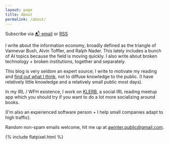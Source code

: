 ```yaml
---
layout: page
title: About
permalink: /about/
---
```


<p class="rss-subscribe">Subscribe via <a href="https://tinyletter.com/abe-winter">📬 email</a> or <a href="{{ "/feed.xml" | relative_url }}">RSS</a></p>

I write about the information economy, broadly defined as the triangle of Vannevar Bush, Alvin Toffler, and Ralph Nader.
This lately includes a bunch of AI topics because the field is moving quickly.
I also write about broken technology + broken institutions, together and separately.

This blog is very seldom an expert source; I write to motivate my reading and [find out what I think](https://quoteinvestigator.com/2023/01/26/think-read/), not to diffuse knowledge to the public.
(I have relatively little knowledge and a relatively small public most days).

In my IRL / WFH existence, I work on [KLERB](https://klerb.chat), a social IRL reading meetup app which you should try if you want to do a lot more socializing around books.

(I'm also an experienced software person + I help small companies adapt to high traffic).

Random non-spam emails welcome, hit me up at awinter.public@gmail.com.

{% include flatpixel.html %}
